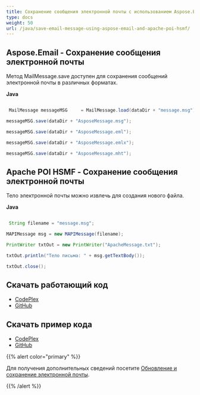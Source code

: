 ```yaml
---
title: Сохранение сообщения электронной почты с использованием Aspose.Email и Apache POI HSMF
type: docs
weight: 50
url: /java/save-email-message-using-aspose-email-and-apache-poi-hsmf/
---
```


## **Aspose.Email - Сохранение сообщения электронной почты**
Метод MailMessage.save доступен для сохранения сообщений электронной почты в различных форматах.

**Java**

```java

 MailMessage messageMSG 	= MailMessage.load(dataDir + "message.msg");

messageMSG.save(dataDir + "AsposeMessage.msg");

messageMSG.save(dataDir + "AsposeMessage.eml");

messageMSG.save(dataDir + "AsposeMessage.emlx");

messageMSG.save(dataDir + "AsposeMessage.mht");

```
## **Apache POI HSMF - Сохранение сообщения электронной почты**
Тело электронной почты можно извлечь для создания нового файла.

**Java**

```java

 String filename = "message.msg";

MAPIMessage msg = new MAPIMessage(filename);

PrintWriter txtOut = new PrintWriter("ApacheMessage.txt");

txtOut.println("Тело письма: " + msg.getTextBody());

txtOut.close();

```
## **Скачать работающий код**
- [CodePlex](https://archive.codeplex.com/?p=asposeemailjavaapachepoi)
- [GitHub](https://github.com/aspose-email/Aspose.Email-for-Java/releases/tag/Aspose.Email_Java_for_Apache_POI-v1.0.0)
## **Скачать пример кода**
- [CodePlex](https://archive.codeplex.com/?p=asposeemailjavaapachepoi#src/main/java/com/aspose/email/examples/featurescomparison/loadnsave/)
- [GitHub](https://github.com/aspose-email/Aspose.Email-for-Java/tree/master/Plugins/Aspose_Email_for_Apache_POI/src/main/java/com/aspose/email/examples/featurescomparison/loadnsave)

{{% alert color="primary" %}} 

Для получения дополнительных сведений посетите [Обновление и сохранение электронной почты](/email/java/loading-and-saving-message/).

{{% /alert %}}